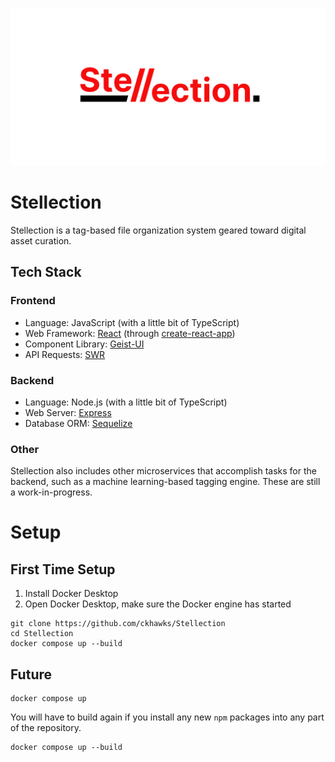 ![Stellection Header Image](/images/GitHub%20README%20Header%20Image.png)

# Stellection
Stellection is a tag-based file organization system geared toward digital asset curation.

## Tech Stack
### Frontend
- Language: JavaScript (with a little bit of TypeScript)
- Web Framework: [React](https://reactjs.org/) (through [create-react-app](https://create-react-app.dev/))
- Component Library: [Geist-UI](https://geist-ui.dev/)
- API Requests: [SWR](https://swr.vercel.app/) 
### Backend
- Language: Node.js (with a little bit of TypeScript)
- Web Server: [Express](https://expressjs.com/)
- Database ORM: [Sequelize](https://sequelize.org/)
### Other
Stellection also includes other microservices that accomplish tasks for the backend, such as a machine learning-based tagging engine. These are still a work-in-progress.

# Setup

## First Time Setup
1. Install Docker Desktop
2. Open Docker Desktop, make sure the Docker engine has started

```
git clone https://github.com/ckhawks/Stellection
cd Stellection
docker compose up --build
```


## Future
```
docker compose up
```
You will have to build again if you install any new `npm` packages into any part of the repository.
```
docker compose up --build
```